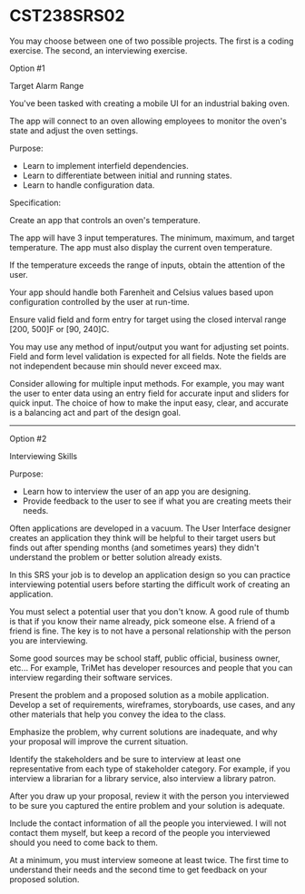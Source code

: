 # CST238SRS02  

You may choose between one of two possible projects. The first is a coding exercise. The second, an interviewing exercise. 


Option #1

Target Alarm Range  

You've been tasked with creating a mobile UI for an industrial baking oven.  

The app will connect to an oven allowing employees to monitor the oven's state and adjust the oven settings.  

Purpose:  
  - Learn to implement interfield dependencies.  
  - Learn to differentiate between initial and running states.  
  - Learn to handle configuration data.  
  
Specification:  

Create an app that controls an oven's temperature.  

The app will have 3 input temperatures. The minimum, maximum, and target temperature.  The app must also display the current oven temperature.  

If the temperature exceeds the range of inputs, obtain the attention of the user.  

Your app should handle both Farenheit and Celsius values based upon configuration controlled by the user at run-time.  

Ensure valid field and form entry for target using the closed interval range [200, 500]F or [90, 240]C.  

You may use any method of input/output you want for adjusting set points.  Field and form level validation is expected for all fields. Note the fields are not independent because min should never exceed max.   

Consider allowing for multiple input methods.  For example, you may want the user to enter data using an entry field for accurate input and sliders for quick input.  The choice of how to make the input easy, clear, and accurate is a balancing act and part of the design goal.  

---

Option #2  

Interviewing Skills  

Purpose:  

- Learn how to interview the user of an app you are designing.  
- Provide feedback to the user to see if what you are creating meets their needs.  

Often applications are developed in a vacuum. The User Interface designer creates an application they think will be helpful to their target users but finds out after spending months (and sometimes years) they didn't understand the problem or better solution already exists.  

In this SRS your job is to develop an application design so you can practice interviewing potential users before starting the difficult work of creating an application.  

You must select a potential user that you don't know. A good rule of thumb is that if you know their name already, pick someone else.  A friend of a friend is fine.  The key is to not have a personal relationship with the person you are interviewing.  

Some good sources may be school staff, public official, business owner, etc... For example, TriMet has developer resources and people that you can interview regarding their software services.  

Present the problem and a proposed solution as a mobile application. Develop a set of requirements, wireframes, storyboards, use cases, and any other materials that help you convey the idea to the class.  

Emphasize the problem, why current solutions are inadequate, and why your proposal will improve the current situation.  

Identify the stakeholders and be sure to interview at least one representative from each type of stakeholder category.  For example, if you interview a librarian for a library service, also interview a library patron.  

After you draw up your proposal, review it with the person you interviewed to be sure you captured the entire problem and your solution is adequate.  

Include the contact information of all the people you interviewed.  I will not contact them myself, but keep a record of the people you interviewed should you need to come back to them.  

At a minimum, you must interview someone at least twice.  The first time to understand their needs and the second time to get feedback on your proposed solution.  
